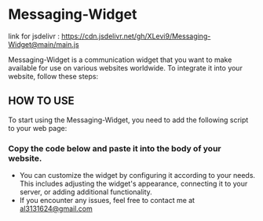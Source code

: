 # Messaging-Widget

link for jsdelivr : https://cdn.jsdelivr.net/gh/XLevi9/Messaging-Widget@main/main.js


Messaging-Widget is a communication widget that you want to make available for use on various websites worldwide. To integrate it into your website, follow these steps:
## HOW TO USE
To start using the Messaging-Widget, you need to add the following script to your web page:
### Copy the code below and paste it into the body of your website.
<script type="module" src="https://cdn.jsdelivr.net/gh/XLevi9/Messaging-Widget@main/main.js"></script>


-  You can customize the widget by configuring it according to your needs. This includes adjusting the widget's appearance, connecting it to your server, or adding additional functionality.
- If you encounter any issues, feel free to contact me at al3131624@gmail.com
